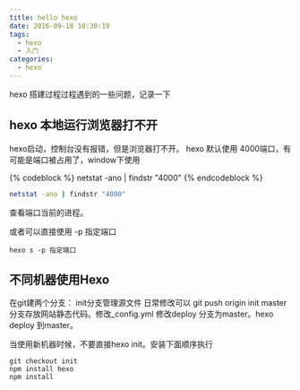 ```yaml
---
title: hello hexo
date: 2016-09-18 10:30:19
tags: 
  - hexo 
  - 入门
categories: 
  - hexo
---
```


hexo 搭建过程过程遇到的一些问题，记录一下


## hexo 本地运行浏览器打不开
hexo启动，控制台没有报错，但是浏览器打不开。
hexo 默认使用 4000端口，有可能是端口被占用了，window下使用 

{% codeblock %}
 netstat -ano | findstr "4000"
{% endcodeblock %}

```bash
netstat -ano | findstr "4000"
```
 查看端口当前的进程。

或者可以直接使用 -p 指定端口

```
hexo s -p 指定端口
```

## 不同机器使用Hexo

在git建两个分支：
init分支管理源文件 日常修改可以 git push origin init
master分支存放网站静态代码。修改_config.yml 修改deploy 分支为master。hexo deploy 到master。

当使用新机器时候，不要直接hexo init。安装下面顺序执行
	
```
git checkout init 
npm install hexo  
npm install

```

